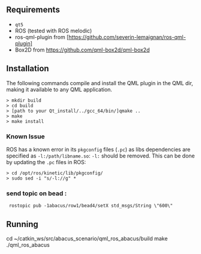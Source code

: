 



Requirements
------------

- `qt5`
- ROS (tested with ROS melodic)
- ros-qml-plugin from [https://github.com/severin-lemaignan/ros-qml-plugin]
- Box2D from https://github.com/qml-box2d/qml-box2d

Installation
------------

The following commands compile and install the QML plugin in the QML dir,
making it available to any QML application.

```
> mkdir build
> cd build
> [path to your Qt_install/../gcc_64/bin/]qmake ..
> make
> make install
```

### Known Issue

ROS has a known error in its `pkgconfig` files (`.pc`) as libs dependencies are
specified as `-l:/path/libname.so`: `-l:` should be removed. This can be done by
updating the `.pc` files in ROS:

```
> cd /opt/ros/kinetic/lib/pkgconfig/
> sudo sed -i "s/-l://g" *
```



### send topic on bead : 

```
 rostopic pub -1abacus/row1/bead4/setX std_msgs/String \"600\"
```

Running
-------

cd ~/catkin_ws/src/abacus_scenario/qml_ros_abacus/build
make
./qml_ros_abacus

